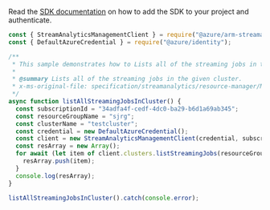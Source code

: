 Read the [SDK documentation](https://github.com/Azure/azure-sdk-for-js/blob/%40azure%2Farm-streamanalytics_4.0.1/sdk/streamanalytics/arm-streamanalytics/README.md) on how to add the SDK to your project and authenticate.

```javascript
const { StreamAnalyticsManagementClient } = require("@azure/arm-streamanalytics");
const { DefaultAzureCredential } = require("@azure/identity");

/**
 * This sample demonstrates how to Lists all of the streaming jobs in the given cluster.
 *
 * @summary Lists all of the streaming jobs in the given cluster.
 * x-ms-original-file: specification/streamanalytics/resource-manager/Microsoft.StreamAnalytics/stable/2020-03-01/examples/Cluster_ListStreamingJobs.json
 */
async function listAllStreamingJobsInCluster() {
  const subscriptionId = "34adfa4f-cedf-4dc0-ba29-b6d1a69ab345";
  const resourceGroupName = "sjrg";
  const clusterName = "testcluster";
  const credential = new DefaultAzureCredential();
  const client = new StreamAnalyticsManagementClient(credential, subscriptionId);
  const resArray = new Array();
  for await (let item of client.clusters.listStreamingJobs(resourceGroupName, clusterName)) {
    resArray.push(item);
  }
  console.log(resArray);
}

listAllStreamingJobsInCluster().catch(console.error);
```
